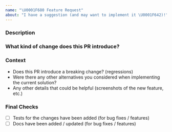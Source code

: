 ```yaml
---
name: "\U0001F680 Feature Request"
about: "I have a suggestion (and may want to implement it \U0001F642)!"
---
```


### Description
<!-- Tell us about the implemented behavior. Does the PR solve an existing issue? Does it introduce new behavior? Does it update our docs?... -->

### What kind of change does this PR introduce?
<!-- (Bug fix, feature, docs update, ...) -->

### Context
<!-- Include as many relevant details as possible. -->
* Does this PR introduce a breaking change? (regressions)
* Were there any other alternatives you considered when implementing the current solution?
* Any other details that could be helpful (screenshots of the new feature, etc.)

### Final Checks
- [ ] Tests for the changes have been added (for bug fixes / features)
- [ ] Docs have been added / updated (for bug fixes / features)
